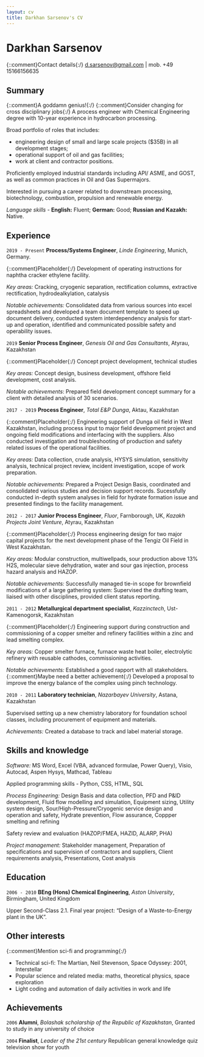 ```yaml
---
layout: cv
title: Darkhan Sarsenov's CV
---
```

# Darkhan Sarsenov

{::comment}Contact details{:/}
d.sarsenov@gmail.com | mob. +49 15166156635 


## Summary
{::comment}A goddamn genius!{:/}
{::comment}Consider changing for cross disciplinary jobs{:/}
A  process  engineer  with  Chemical  Engineering  degree  with  10-year experience in hydrocarbon processing. 

Broad portfolio of roles that includes:

- engineering design of small and large scale projects ($35B) in all development stages;
- operational support of oil and gas facilities;
- work at client and contractor positions.

Proficiently employed industrial standards including API/ ASME, and GOST, as well as common practices in Oil and Gas Supermajors.

Interested in pursuing a career related to downstream processing, biotechnology, combustion, propulsion and renewable energy.

*Language skills* - **English:** Fluent; **German:** Good; **Russian and Kazakh:** Native.

## Experience

`2019 - Present`
**Process/Systems Engineer**, *Linde Engineering*, Munich, Germany.

{::comment}Placeholder{:/}
Development of operating instructions for naphtha cracker ethylene facility.

*Key areas:* Cracking, cryogenic separation, rectification columns, extractive rectification, hydrodealkylation, catalysis

*Notable achievements:* Consolidated data from various sources into excel spreadsheets and developed a team document template to speed up document delivery, conducted system interdependency analysis for start-up and operation, identified and communicated possible safety and operability issues.

`2019`
**Senior Process Engineer**, *Genesis Oil and Gas Consultants*, Atyrau, Kazakhstan

{::comment}Placeholder{:/}
Concept project development, technical studies

*Key areas:* Concept design, business development, offshore field development, cost analysis.

*Notable achievements*: Prepared field development concept summary for a client with detailed analysis of 30 scenarios. 

`2017 - 2019`
**Process Engineer**, *Total E&P Dunga*, Aktau, Kazakhstan

{::comment}Placeholder{:/}
Engineering support of Dunga oil field in West Kazakhstan, including process input to major field development project and ongoing field modifications and interfacing with the suppliers. Also conducted investigation and troubleshooting of production and safety related issues of the operational facilities.

*Key areas:* Data collection, crude analysis, HYSYS simulation, sensitivity analysis, technical project review, incident investigation, scope of work preparation.

*Notable achievements:* Prepared a Project Design Basis, coordinated and consolidated various studies and decision support records. Sucessfully conducted in-depth system analyses in field for hydrate formation issue and presented findings to the facility management.

`2012 - 2017`
**Junior Process Engineer**, *Fluor*, Farnborough, UK, *Kazakh Projects Joint Venture*, Atyrau, Kazakhstan

{::comment}Placeholder{:/}
Process engineering design for two major capital projects for the next development phase of the Tengiz Oil Field in West Kazakhstan.

*Key areas:* Modular construction, multiwellpads, sour production above 13% H2S, molecular sieve dehydration, water and sour gas injection, process hazard analysis and HAZOP.

*Notable achievements:* Successfully managed tie-in scope for brownfield modifications of a large gathering system: Supervised the drafting team, liaised with other disciplines, provided client status reporting.

`2011 - 2012`
**Metallurgical department specialist**, *Kazzinctech*, Ust-Kamenogorsk, Kazakhstan

{::comment}Placeholder{:/}
Engineering support during construction and commissioning of a copper smelter and refinery facilities within a zinc and lead smelting complex.

*Key areas:* Copper smelter furnace, furnace waste heat boiler, electrolytic refinery with reusable cathodes, commissioning activities.

*Notable achievements:* Established a good rapport with all stakeholders. {::comment}Maybe need a better achievement{:/}
Developed a proposal to improve the energy balance of the complex using pinch technology.

`2010 - 2011`
**Laboratory technician**, *Nazarbayev University*, Astana, Kazakhstan

Supervised setting up a new chemistry laboratory for foundation school classes, including procurement of equipment and materials.

*Achievements:* Created a database to track and label material storage.


## Skills and knowledge

*Software:* MS Word, Excel (VBA, advanced formulae, Power Query), Visio, Autocad, Aspen Hysys, Mathcad, Tableau

Applied programming skills - Python, CSS, HTML, SQL

*Process Engineering:* Design Basis and data collection, PFD and P&ID development, Fluid flow modelling and simulation, Equipment sizing, Utility system design, Sour/High-Pressure/Cryogenic service design and operation and safety, Hydrate prevention, Flow assurance, Coppper smelting and refining

Safety review and evaluation (HAZOP/FMEA, HAZID, ALARP, PHA)

*Project management:* Stakeholder management, Preparation of specifications and supervision of contractors and suppliers, Client requirements analysis, Presentations, Cost analysis

## Education
`2006 - 2010` 
**BEng (Hons) Chemical Engineering**, *Aston University*, Birmingham, United Kingdom

Upper Second-Class 2.1. Final year project: “Design of a Waste-to-Energy plant in the UK”. 

## Other interests

{::comment}Mention sci-fi and programming{:/}
- Technical sci-fi: The Martian, Neil Stevenson, Space Odyssey: 2001, Interstellar
- Popular science and related media: maths, theoretical physics, space exploration
- Light coding and automation of daily activities in work and life

## Achievements

`2006`
**Alumni**, *Bolashak scholarship of the Republic of Kazakhstan*, Granted to study in any university of choice

`2004`
**Finalist**, *Leader of the 21st century* Republican general knowledge quiz television show for youth
